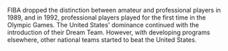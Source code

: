 FIBA dropped the distinction between amateur and professional players in 1989, and in 1992, professional players played for the first time in the Olympic Games. The United States' dominance continued with the introduction of their Dream Team. However, with developing programs elsewhere, other national teams started to beat the United States.